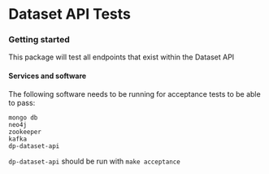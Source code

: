 Dataset API Tests
================

### Getting started

This package will test all endpoints that exist within the Dataset API

#### Services and software

The following software needs to be running for acceptance tests to be able to
pass:

```text
mongo db
neo4j
zookeeper
kafka
dp-dataset-api
```

`dp-dataset-api` should be run with `make acceptance`
